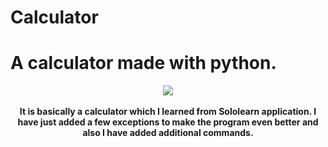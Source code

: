 Calculator
==========
# A calculator made with python.
<p align="center">
  <img src="https://forthebadge.com/images/badges/made-with-python.svg" />
<br><br>
<b>It is basically a calculator which I learned from Sololearn application. I have just added a few exceptions to make the program even better and also I have added additional commands.<b>
